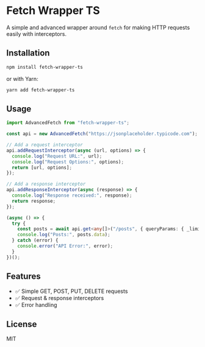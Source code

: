 # Fetch Wrapper TS

A simple and advanced wrapper around `fetch` for making HTTP requests easily with interceptors.

## Installation

```sh
npm install fetch-wrapper-ts
```

or with Yarn:

```sh
yarn add fetch-wrapper-ts
```

## Usage

```typescript
import AdvancedFetch from "fetch-wrapper-ts";

const api = new AdvancedFetch("https://jsonplaceholder.typicode.com");

// Add a request interceptor
api.addRequestInterceptor(async (url, options) => {
  console.log("Request URL:", url);
  console.log("Request Options:", options);
  return [url, options];
});

// Add a response interceptor
api.addResponseInterceptor(async (response) => {
  console.log("Response received:", response);
  return response;
});

(async () => {
  try {
    const posts = await api.get<any[]>("/posts", { queryParams: { _limit: 5 } });
    console.log("Posts:", posts.data);
  } catch (error) {
    console.error("API Error:", error);
  }
})();
```

## Features
- ✅ Simple GET, POST, PUT, DELETE requests
- ✅ Request & response interceptors
- ✅ Error handling

## License
MIT

